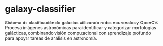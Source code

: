 # galaxy-classifier
Sistema de clasificación de galaxias utilizando redes neuronales y OpenCV. Procesa imágenes astronómicas para identificar y categorizar morfologías galácticas, combinando visión computacional con aprendizaje profundo para apoyar tareas de análisis en astronomía.
